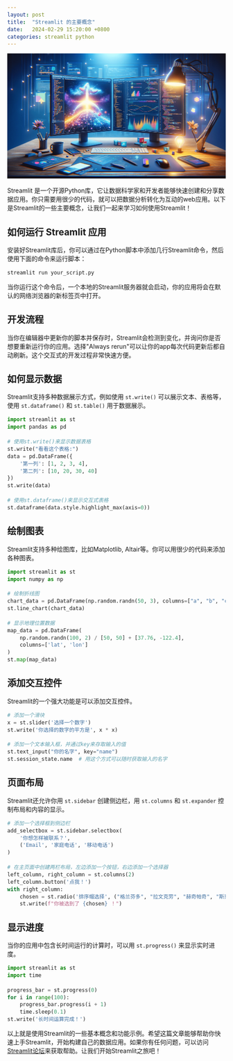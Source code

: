 ```yaml
---
layout: post
title:  "Streamlit 的主要概念"
date:   2024-02-29 15:20:00 +0800
categories: streamlit python
---
```


![](https://raw.githubusercontent.com/jamiesun/images/master/default/J0uPIG.png)

Streamlit 是一个开源Python库，它让数据科学家和开发者能够快速创建和分享数据应用。你只需要用很少的代码，就可以把数据分析转化为互动的web应用。以下是Streamlit的一些主要概念，让我们一起来学习如何使用Streamlit！

## 如何运行 Streamlit 应用

安装好Streamlit库后，你可以通过在Python脚本中添加几行Streamlit命令，然后使用下面的命令来运行脚本：

```bash
streamlit run your_script.py
```

当你运行这个命令后，一个本地的Streamlit服务器就会启动，你的应用将会在默认的网络浏览器的新标签页中打开。

## 开发流程

当你在编辑器中更新你的脚本并保存时，Streamlit会检测到变化，并询问你是否想要重新运行你的应用。选择"Always rerun"可以让你的app每次代码更新后都自动刷新。这个交互式的开发过程非常快速方便。

## 如何显示数据

Streamlit支持多种数据展示方式，例如使用 `st.write()` 可以展示文本、表格等，使用 `st.dataframe()` 和 `st.table()` 用于数据展示。

```python
import streamlit as st
import pandas as pd

# 使用st.write()来显示数据表格
st.write("看看这个表格:")
data = pd.DataFrame({
    '第一列': [1, 2, 3, 4],
    '第二列': [10, 20, 30, 40]
})
st.write(data)

# 使用st.dataframe()来显示交互式表格
st.dataframe(data.style.highlight_max(axis=0))
```

## 绘制图表

Streamlit支持多种绘图库，比如Matplotlib, Altair等。你可以用很少的代码来添加各种图表。

```python
import streamlit as st
import numpy as np

# 绘制折线图
chart_data = pd.DataFrame(np.random.randn(50, 3), columns=["a", "b", "c"])
st.line_chart(chart_data)

# 显示地理位置数据
map_data = pd.DataFrame(
    np.random.randn(100, 2) / [50, 50] + [37.76, -122.4],
    columns=['lat', 'lon']
)
st.map(map_data)
```

## 添加交互控件

Streamlit的一个强大功能是可以添加交互控件。

```python
# 添加一个滑块
x = st.slider('选择一个数字')
st.write('你选择的数字的平方是', x * x)

# 添加一个文本输入框，并通过key来存取输入的值
st.text_input("你的名字", key="name")
st.session_state.name  # 用这个方式可以随时获取输入的名字
```

## 页面布局

Streamlit还允许你用 `st.sidebar` 创建侧边栏，用 `st.columns` 和 `st.expander` 控制布局和内容的显示。

```python
# 添加一个选择框到侧边栏
add_selectbox = st.sidebar.selectbox(
    '你想怎样被联系？',
    ('Email', '家庭电话', '移动电话')
)

# 在主页面中创建两栏布局，左边添加一个按钮，右边添加一个选择器
left_column, right_column = st.columns(2)
left_column.button('点我！')
with right_column:
    chosen = st.radio('排序帽选择', ("格兰芬多", "拉文克劳", "赫奇帕奇", "斯莱特林"))
    st.write(f"你被选到了 {chosen} ！")
```

## 显示进度

当你的应用中包含长时间运行的计算时，可以用 `st.progress()` 来显示实时进度。

```python
import streamlit as st
import time

progress_bar = st.progress(0)
for i in range(100):
    progress_bar.progress(i + 1)
    time.sleep(0.1)
st.write('长时间运算完成！')
```

以上就是使用Streamlit的一些基本概念和功能示例。希望这篇文章能够帮助你快速上手Streamlit，开始构建自己的数据应用。如果你有任何问题，可以访问[Streamlit论坛](https://discuss.streamlit.io/)来获取帮助。让我们开始Streamlit之旅吧！
